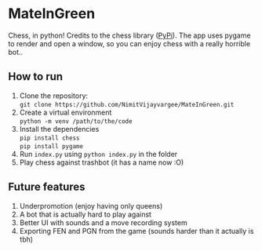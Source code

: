 
# MateInGreen
Chess, in python! Credits to the chess library ([PyPi](https://pypi.org/project/chess/)). The app uses pygame to render and open a window, so you can enjoy chess with a really horrible bot..

## How to run

 1. Clone the repository: <br> `git clone https://github.com/NimitVijayvargee/MateInGreen.git`
 2. Create a virtual environment <br> `python -m venv /path/to/the/code`
 3. Install the dependencies <br> `pip install chess` <br>  `pip install pygame`
 4. Run `index.py` using `python index.py` in the folder
 5. Play chess against trashbot (it has a name now :O)

## Future features

 1. Underpromotion (enjoy having only queens)
 2. A bot that is actually hard to play against
 3. Better UI with sounds and a move recording system
 4. Exporting FEN and PGN from the game (sounds harder than it actually is tbh)
